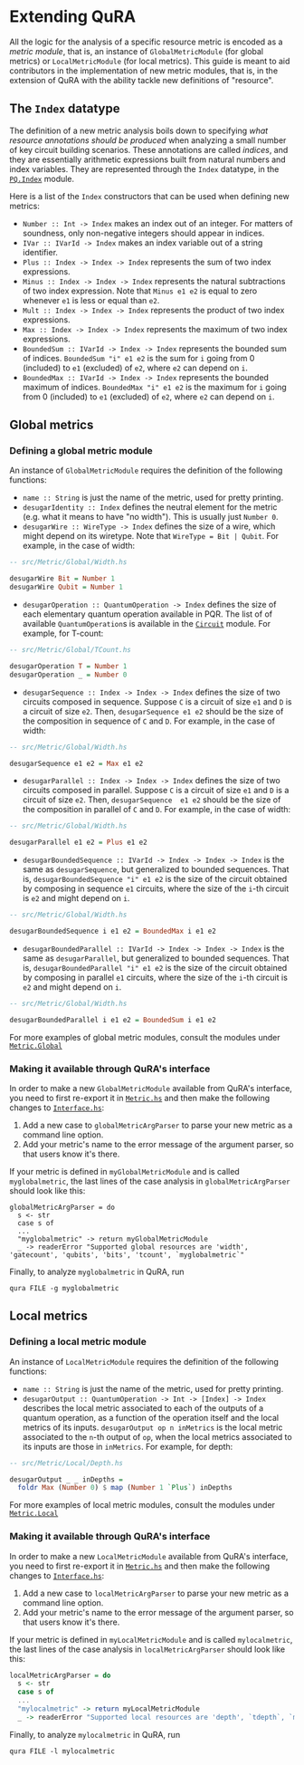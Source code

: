 # Extending QuRA

All the logic for the analysis of a specific resource metric is encoded as a *metric module*, that is, an instance of `GlobalMetricModule` (for global metrics) or `LocalMetricModule` (for local metrics).
This guide is meant to aid contributors in the implementation of new metric modules, that is, in the extension of QuRA with the ability tackle new definitions of "resource".

## The `Index` datatype

The definition of a new metric analysis boils down to specifying *what resource annotations should be produced* when analyzing a small number of key circuit building scenarios. These annotations are called *indices*, and they are essentially arithmetic expressions built from natural numbers and index variables. They are represented through the `Index` datatype, in the [`PQ.Index`](https://github.com/andreacolledan/qura/blob/main/src/PQ/Index.hs) module. 

Here is a list of the `Index` constructors that can be used when defining new metrics:

- `Number :: Int -> Index` makes an index out of an integer. For matters of soundness, only non-negative integers should appear in indices.
- `IVar :: IVarId -> Index` makes an index variable out of a string identifier.
- `Plus :: Index -> Index -> Index` represents the sum of two index expressions.
- `Minus :: Index -> Index -> Index` represents the natural subtractions of two index expression. Note that `Minus e1 e2` is equal to zero whenever `e1` is less or equal than `e2`.
- `Mult :: Index -> Index -> Index` represents the product of two index expressions.
- `Max :: Index -> Index -> Index` represents the maximum of two index expressions.
- `BoundedSum :: IVarId -> Index -> Index` represents the bounded sum of indices. `BoundedSum "i" e1 e2` is the sum for `i` going from 0 (included) to `e1` (excluded) of `e2`, where `e2` can depend on `i`.
- `BoundedMax :: IVarId -> Index -> Index` represents the bounded maximum of indices. `BoundedMax "i" e1 e2` is the maximum for `i` going from 0 (included) to `e1` (excluded) of `e2`, where `e2` can depend on `i`.

## Global metrics

### Defining a global metric module

An instance of `GlobalMetricModule` requires the definition of the following functions:

- `name :: String` is just the name of the metric, used for pretty printing.
- `desugarIdentity :: Index` defines the neutral element for the metric (e.g. what it means to have "no width"). This is usually just `Number 0`.
- `desugarWire :: WireType -> Index` defines the size of a wire, which might depend on its wiretype. Note that `WireType = Bit | Qubit`. For example, in the case of width:
```hs
-- src/Metric/Global/Width.hs

desugarWire Bit = Number 1
desugarWire Qubit = Number 1
```

- `desugarOperation :: QuantumOperation -> Index` defines the size of each elementary quantum operation available in PQR. The list of of available `QuantumOperation`s is available in the [`Circuit`](https://github.com/andreacolledan/qura/blob/main/src/Circuit.hs) module. For example, for T-count:
```hs
-- src/Metric/Global/TCount.hs

desugarOperation T = Number 1
desugarOperation _ = Number 0
```

- `desugarSequence :: Index -> Index -> Index` defines the size of two circuits composed in sequence. Suppose `C` is a circuit of size `e1` and `D` is a circuit of size `e2`. Then, `desugarSequence e1 e2` should be the size of the composition in sequence of `C` and `D`. For example, in the case of width:
```hs
-- src/Metric/Global/Width.hs

desugarSequence e1 e2 = Max e1 e2
```


- `desugarParallel :: Index -> Index -> Index` defines the size of two circuits composed in parallel. Suppose `C` is a circuit of size `e1` and `D` is a circuit of size `e2`. Then, `desugarSequence  e1 e2` should be the size of the composition in parallel of `C` and `D`. For example, in the case of width:
```hs
-- src/Metric/Global/Width.hs

desugarParallel e1 e2 = Plus e1 e2
```

- `desugarBoundedSequence :: IVarId -> Index -> Index -> Index` is the same as `desugarSequence`, but generalized to bounded sequences. That is, `desugarBoundedSequence "i" e1 e2` is the size of the circuit obtained by composing in sequence `e1` circuits, where the size of the `i`-th circuit is `e2` and might depend on `i`.
```hs
-- src/Metric/Global/Width.hs

desugarBoundedSequence i e1 e2 = BoundedMax i e1 e2
```

- `desugarBoundedParallel :: IVarId -> Index -> Index -> Index` is the same as `desugarParallel`, but generalized to bounded sequences. That is, `desugarBoundedParallel "i" e1 e2` is the size of the circuit obtained by composing in parallel `e1` circuits, where the size of the `i`-th circuit is `e2` and might depend on `i`.
```hs
-- src/Metric/Global/Width.hs

desugarBoundedParallel i e1 e2 = BoundedSum i e1 e2
```

For more examples of global metric modules, consult the modules under [`Metric.Global`](https://github.com/andreacolledan/qura/tree/main/src/Metric/Global)

### Making it available through QuRA's interface

In order to make a new `GlobalMetricModule` available from QuRA's interface, you need to first re-export it in [`Metric.hs`](https://github.com/andreacolledan/qura/blob/main/src/Metric.hs) and then make the following changes to [`Interface.hs`](https://github.com/andreacolledan/qura/blob/main/src/Interface.hs):

1. Add a new case to `globalMetricArgParser` to parse your new metric as a command line option.
2. Add your metric's name to the error message of the argument parser, so that users know it's there.

If your metric is defined in `myGlobalMetricModule` and is called `myglobalmetric`, the last lines of the case analysis in `globalMetricArgParser` should look like this:

```
globalMetricArgParser = do
  s <- str 
  case s of
  ...
  "myglobalmetric" -> return myGlobalMetricModule
  _ -> readerError "Supported global resources are 'width', 'gatecount', 'qubits', 'bits', 'tcount', `myglobalmetric`"

```

Finally, to analyze `myglobalmetric` in QuRA, run
```
qura FILE -g myglobalmetric
```

## Local metrics

### Defining a local metric module

An instance of `LocalMetricModule` requires the definition of the following functions:

- `name :: String` is just the name of the metric, used for pretty printing.
- `desugarOutput :: QuantumOperation -> Int -> [Index] -> Index` describes the local metric associated to each of the outputs of a quantum operation, as a function of the operation itself and the local metrics of its inputs. `desugarOutput op n inMetrics` is the local metric associated to the `n`-th output of `op`, when the local metrics associated to its inputs are those in `inMetrics`. For example, for depth:

```hs
-- src/Metric/Local/Depth.hs

desugarOutput _ _ inDepths =
  foldr Max (Number 0) $ map (Number 1 `Plus`) inDepths
```

For more examples of local metric modules, consult the modules under [`Metric.Local`](https://github.com/andreacolledan/qura/tree/main/src/Metric/Local)

### Making it available through QuRA's interface

In order to make a new `LocalMetricModule` available from QuRA's interface, you need to first re-export it in [`Metric.hs`](https://github.com/andreacolledan/qura/blob/main/src/Metric.hs) and then make the following changes to [`Interface.hs`](https://github.com/andreacolledan/qura/blob/main/src/Interface.hs):

1. Add a new case to `localMetricArgParser` to parse your new metric as a command line option.
2. Add your metric's name to the error message of the argument parser, so that users know it's there.

If your metric is defined in `myLocalMetricModule` and is called `mylocalmetric`, the last lines of the case analysis in `localMetricArgParser` should look like this:

```hs
localMetricArgParser = do
  s <- str 
  case s of
  ...
  "mylocalmetric" -> return myLocalMetricModule
  _ -> readerError "Supported local resources are 'depth', `tdepth`, `mylocalmetric`"
```

Finally, to analyze `mylocalmetric` in QuRA, run
```
qura FILE -l mylocalmetric
```